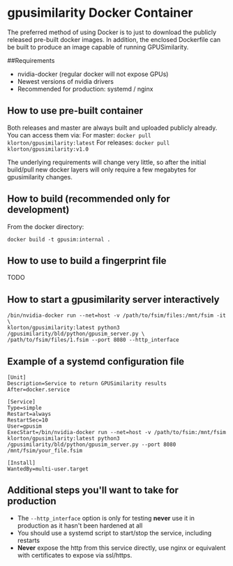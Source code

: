 # gpusimilarity Docker Container

The preferred method of using Docker is to just to download the publicly
released pre-built docker images.  In addition, the enclosed Dockerfile can be
built to produce an image capable of running GPUSimilarity.

##Requirements
* nvidia-docker (regular docker will not expose GPUs)
* Newest versions of nvidia drivers
* Recommended for production:  systemd / nginx

## How to use pre-built container
Both releases and master are always built and uploaded publicly already.  You
can access them via:
For master:
`docker pull klorton/gpusimilarity:latest`
For releases:
`docker pull klorton/gpusimilarity:v1.0`

The underlying requirements will change very little, so after the initial
build/pull new docker layers will only require a few megabytes for
gpusimilarity changes.

## How to build (recommended only for development)
From the docker directory:
```
docker build -t gpusim:internal .
```

## How to use to build a fingerprint file
TODO

## How to start a gpusimilarity server interactively
```
/bin/nvidia-docker run --net=host -v /path/to/fsim/files:/mnt/fsim -it \
klorton/gpusimilarity:latest python3 /gpusimilarity/bld/python/gpusim_server.py \
/path/to/fsim/files/1.fsim --port 8080 --http_interface
```

## Example of a systemd configuration file
```
[Unit]
Description=Service to return GPUSimilarity results
After=docker.service

[Service]
Type=simple
Restart=always
RestartSec=10
User=gpusim
ExecStart=/bin/nvidia-docker run --net=host -v /path/to/fsim:/mnt/fsim klorton/gpusimilarity:latest python3 /gpusimilarity/bld/python/gpusim_server.py --port 8080 /mnt/fsim/your_file.fsim

[Install]
WantedBy=multi-user.target
```

## Additional steps you'll want to take for production
* The `--http_interface` option is only for testing **never** use it in production as it hasn't been hardened at all
* You should use a systemd script to start/stop the service, including restarts
* **Never** expose the http from this service directly, use nginx or equivalent with certificates to expose via ssl/https.
